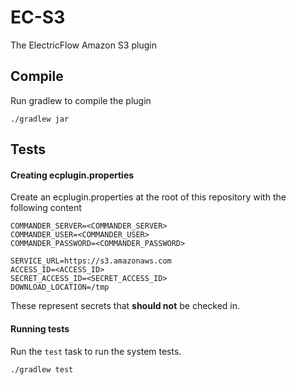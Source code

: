 EC-S3
============

The ElectricFlow Amazon S3 plugin

## Compile ##

Run gradlew to compile the plugin

`./gradlew jar`


## Tests ##

#### Creating ecplugin.properties ####
Create an ecplugin.properties at the root of this repository with the following content
	
	COMMANDER_SERVER=<COMMANDER_SERVER>
    COMMANDER_USER=<COMMANDER_USER>
    COMMANDER_PASSWORD=<COMMANDER_PASSWORD>

    SERVICE_URL=https://s3.amazonaws.com
    ACCESS_ID=<ACCESS_ID>
    SECRET_ACCESS_ID=<SECRET_ACCESS_ID>
    DOWNLOAD_LOCATION=/tmp


These represent secrets that **should not** be checked in.

#### Running tests ####
Run the `test` task to run the system tests.

`./gradlew test`

